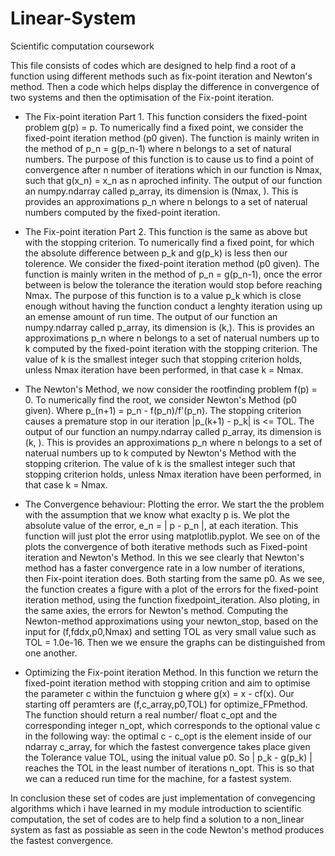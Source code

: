 # Linear-System
Scientific computation coursework

This file consists of codes which are designed to help find a root of a function using different methods such as fix-point iteration and Newton's method. Then a code which helps display the difference in convergence of two systems and then the optimisation of the Fix-point iteration.

* The Fix-point iteration Part 1. This function considers the fixed-point problem g(p) = p. To numerically find a fixed point, we consider the fixed-point iteration method (p0 given). The function is mainly writen in the method of p_n = g(p_n-1) where n belongs to a set of natural numbers. The purpose of this function is to cause us to find a point of convergence after n number of iterations which in our function is Nmax, such that g(x_n) = x_n as n aproched infinity. The output of our function an numpy.ndarray called p_array, its dimension is (Nmax, ). This is provides an approximations p_n where n belongs to a set of naterual numbers computed by the fixed-point iteration.
  
* The Fix-point iteration Part 2. This function is the same as above but with the stopping criterion. To numerically find a fixed point, for which the absolute difference between  p_k and g(p_k) is less then our tolerence. We consider the fixed-point iteration method (p0 given). The function is mainly writen in the method of p_n = g(p_n-1), once the error between is below the tolerance the iteration would stop before reaching Nmax. The purpose of this function is to a value p_k which is close enough without having the function conduct a lenghty iteration using up an emense amount of run time. The output of our function an numpy.ndarray called p_array, its dimension is (k,). This is provides an approximations p_n where n belongs to a set of naterual numbers up to k computed by the fixed-point iteration with the stopping criterion. The value of k is the smallest integer such that stopping criterion holds, unless Nmax iteration have been performed, in that case k = Nmax. 
  
* The Newton's Method, we now consider the rootfinding problem f(p) = 0. To numerically find the root, we consider Newton's Method (p0 given).
Where p_(n+1) = p_n - f(p_n)/f'(p_n). The stopping criterion causes a premature stop in our iteration |p_(k+1) - p_k| is <= TOL. The output of our function an numpy.ndarray called p_array, its dimension is (k, ). This is provides an approximations p_n where n belongs to a set of naterual numbers up to k computed by Newton's Method with the stopping criterion. The value of k is the smallest integer such that stopping criterion holds, unless Nmax iteration have been performed, in that case k = Nmax.
  
* The Convergence behaviour: Plotting the error. We start the the problem with the assumption that we know what exaclty p is. We plot the absolute value of the error, 
e_n = | p - p_n |, at each iteration. This function will just plot the error using matplotlib.pyplot. We see on of the plots the convergence of both iterative methods such as Fixed-point iteration and Newton's Method. In this we see clearly that Newton's method has a faster convergence rate in a low number of iterations, then Fix-point iteration does. Both starting from the same p0. As we see, the function creates a figure with a plot of the errors for the fixed-point iteration method, using the function fixedpoint_iteration. Also ploting, in the same axies, the errors for Newton's method. Computing the Newton-method approximations using your newton_stop, based on the input for (f,fddx,p0,Nmax) and setting TOL as very small value such as TOL = 1.0e-16. Then we we ensure the graphs can be distinguished from one another.
  
* Optimizing the Fix-point iteration Method. In this function we return the fixed-point iteration method with stopping crition and aim to optimise the parameter c within the functuion g where g(x) = x - cf(x). Our starting off peramters are (f,c_array,p0,TOL) for optimize_FPmethod. The function should return a real number/ float c_opt and the corresponding integer n_opt, which corresponds to the optional value c in the following way: the optimal c - c_opt is the element inside of our ndarray c_array, for which the fastest convergence takes place given the Tolerance value TOL, using the initual value p0. So | p_k - g(p_k) | reaches the TOL in the least number of iterations n_opt. This is so that we can a reduced run time for the machine, for a fastest system.


In conclusion these set of codes are just implementation of convegencing algorithms which i have learned in my module introduction to scientific computation, the set of codes are to help find a solution to a non_linear system as fast as possiable as seen in the code Newton's method produces the fastest convergence.
  
  
  
  
  
